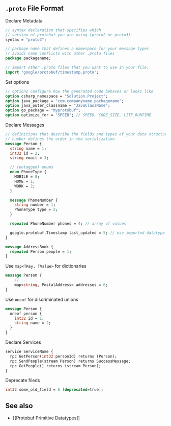 ## `.proto` File Format

Declare Metadata
```protobuf
// syntax declaration that specifies which 
// version of protobuf you are using (proto2 or proto3).
syntax = "proto3";

// package name that defines a namespace for your message types
// avoids name conflicts with other .proto files
package packagename;

// import other .proto files that you want to use in your file.
import "google/protobuf/timestamp.proto";
```

Set options
```protobuf
// options configure how the generated code behaves or looks like
option csharp_namespace = "Solution.Project";
option java_package = "com.companyname.packagename";
option java_outer_classname = "JavaClassName";
option go_package = "myprotobuf";
option optimize_for = "SPEED"; // SPEED, CODE_SIZE, LITE_RUNTIME
```

Declare Messages
```protobuf
// definitions that describe the fields and types of your data structures
// number defines the order in the serialization
message Person {
  string name = 1;
  int32 id = 2;
  string email = 3;

  // (untagged) enums
  enum PhoneType {
    MOBILE = 0;
    HOME = 1;
    WORK = 2;
  }

  message PhoneNumber {
    string number = 1;
    PhoneType type = 2;
  }

  repeated PhoneNumber phones = 4; // array of values

  google.protobuf.Timestamp last_updated = 5; // use imported datatype
}

message AddressBook {
  repeated Person people = 1;
}
```

Use `map<TKey, TValue>` for dictionaries
```protobuf
message Person {
    // ...
    map<string, PostalAddress> addresses = 6;
}
```

Use `oneof` for discriminated unions
```protobuf
message Person {
  oneof person {
    int32 id = 1;
    string name = 2;
  }
}
```

Declare Services
```protobuf
service ServiceName {
  rpc GetPerson(int32 personId) returns (Person);
  rpc SendPeople(stream Person) returns SuccessMessage;
  rpc GetPeople() returns (stream Person);
}
```

Deprecate fileds
```protobuf
int32 some_old_field = 6 [deprecated=true];
```

## See also

- [[Protobuf Primitive Datatypes]]